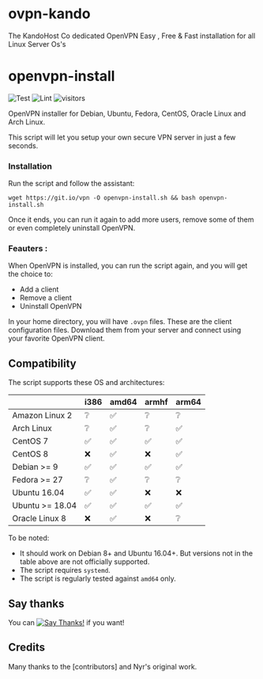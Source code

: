 # ovpn-kando
The KandoHost Co dedicated OpenVPN Easy , Free & Fast installation for all Linux Server Os's

# openvpn-install

![Test](https://kndo.ir/git/lint.svg)
![Lint](https://kndo.ir/git/badge.svg)
![visitors](https://visitor-badge.glitch.me/badge?page_id=1saeedir.ovpn-kando)

OpenVPN installer for Debian, Ubuntu, Fedora, CentOS, Oracle Linux and Arch Linux.

This script will let you setup your own secure VPN server in just a few seconds.


### Installation

Run the script and follow the assistant:

`wget https://git.io/vpn -O openvpn-install.sh && bash openvpn-install.sh`

Once it ends, you can run it again to add more users, remove some of them or even completely uninstall OpenVPN.

### Feauters :

When OpenVPN is installed, you can run the script again, and you will get the choice to:

- Add a client
- Remove a client
- Uninstall OpenVPN

In your home directory, you will have `.ovpn` files. These are the client configuration files. Download them from your server and connect using your favorite OpenVPN client.

## Compatibility

The script supports these OS and architectures:

|                 | i386 | amd64 | armhf | arm64 |
| --------------- | ---- | ----- | ----- | ----- |
| Amazon Linux 2  | ❔   | ✅    | ❔    | ❔    |
| Arch Linux      | ❔   | ✅    | ❔    | ✅    |
| CentOS 7        | ✅   | ✅    | ✅    | ✅    |
| CentOS 8        | ❌   | ✅    | ❌    | ✅    |
| Debian >= 9     | ✅   | ✅    | ✅    | ✅    |
| Fedora >= 27    | ❔   | ✅    | ❔    | ❔    |
| Ubuntu 16.04    | ✅   | ✅    | ❌    | ❌    |
| Ubuntu >= 18.04 | ✅   | ✅    | ✅    | ✅    |
| Oracle Linux 8  | ❌   | ✅    | ❌    | ❔    |

To be noted:

- It should work on Debian 8+ and Ubuntu 16.04+. But versions not in the table above are not officially supported.
- The script requires `systemd`.
- The script is regularly tested against `amd64` only.


## Say thanks

You can [![Say Thanks!](https://img.shields.io/badge/Say%20Thanks-!-1EAEDB.svg)](https://saythanks.io/to/1saeed.ir@gmail.com) if you want!

## Credits 

Many thanks to the [contributors] and Nyr's original work.
